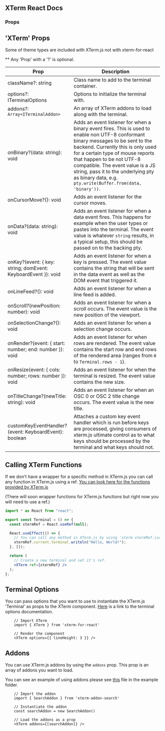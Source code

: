 ## XTerm React Docs

### Props

## 'XTerm' Props

Some of theme types are included with XTerm.js not with xterm-for-react

\*\* Any 'Prop' with a '?' is optional.

| Prop                                                          | Description                                                                                                                                                                                                                                                                                                                                                                       |
| ------------------------------------------------------------- | --------------------------------------------------------------------------------------------------------------------------------------------------------------------------------------------------------------------------------------------------------------------------------------------------------------------------------------------------------------------------------- |
| className?: string                                            | Class name to add to the terminal container.                                                                                                                                                                                                                                                                                                                                      |
| options?: ITerminalOptions                                    | Options to initialize the terminal with.                                                                                                                                                                                                                                                                                                                                          |
| addons?: `Array<ITerminalAddon>`                              | An array of XTerm addons to load along with the terminal.                                                                                                                                                                                                                                                                                                                         |
| onBinary?(data: string): void                                 | Adds an event listener for when a binary event fires. This is used to enable non UTF-8 conformant binary messages to be sent to the backend. Currently this is only used for a certain type of mouse reports that happen to be not UTF-8 compatible. The event value is a JS string, pass it to the underlying pty as binary data, e.g. `pty.write(Buffer.from(data, 'binary'))`. |
| onCursorMove?(): void                                         | Adds an event listener for the cursor moves.                                                                                                                                                                                                                                                                                                                                      |
| onData?(data: string): void                                   | Adds an event listener for when a data event fires. This happens for example when the user types or pastes into the terminal. The event value is whatever `string` results, in a typical setup, this should be passed on to the backing pty.                                                                                                                                      |
| onKey?(event: { key: string; domEvent: KeyboardEvent }): void | Adds an event listener for when a key is pressed. The event value contains the string that will be sent in the data event as well as the DOM event that triggered it.                                                                                                                                                                                                             |
| onLineFeed?(): void                                           | Adds an event listener for when a line feed is added.                                                                                                                                                                                                                                                                                                                             |
| onScroll?(newPosition: number): void                          | Adds an event listener for when a scroll occurs. The event value is the new position of the viewport.                                                                                                                                                                                                                                                                             |
| onSelectionChange?(): void                                    | Adds an event listener for when a selection change occurs.                                                                                                                                                                                                                                                                                                                        |
| onRender?(event: { start: number; end: number }): void        | Adds an event listener for when rows are rendered. The event value contains the start row and end rows of the rendered area (ranges from `0` to `Terminal.rows - 1`).                                                                                                                                                                                                             |
| onResize(event: { cols: number; rows: number }): void         | Adds an event listener for when the terminal is resized. The event value contains the new size.                                                                                                                                                                                                                                                                                   |
| onTitleChange?(newTitle: string): void                        | Adds an event listener for when an OSC 0 or OSC 2 title change occurs. The event value is the new title.                                                                                                                                                                                                                                                                          |
| customKeyEventHandler?(event: KeyboardEvent): boolean         | Attaches a custom key event handler which is run before keys are processed, giving consumers of xterm.js ultimate control as to what keys should be processed by the terminal and what keys should not.                                                                                                                                                                           |

## Calling XTerm Functions

If we don't have a wrapper for a specific method in XTerm.js you can call any function in XTerm.js using a ref. [You can look here for the functions provided by XTerm.js](https://xtermjs.org/docs/)

(There will soon wrapper functions for XTerm.js functions but right now you will need to use a ref.)

```jsx
import * as React from "react";

export const Terminal = () => {
  const xtermRef = React.useRef(null);

  React.useEffect(() => {
    // You can call any method in XTerm.js by using 'xterm xtermRef.current.terminal.[What you want to call]
    xtermRef.current.terminal.writeln("Hello, World!");
  }, []);

  return (
    // Create a new terminal and set it's ref.
    <XTerm ref={xtermRef} />
  );
};
```

## Terminal Options

You can pass options that you want to use to instantiate the XTerm.js 'Terminal' as props to the XTerm component. [Here](https://xtermjs.org/docs/api/terminal/interfaces/iterminaloptions/) is a link to the terminal options documentation.

```
    // Import XTerm
    import { XTerm } from 'xterm-for-react'

    // Render the component
    <XTerm options={{ lineHeight: 3 }} />
```

## Addons

You can use XTerm.js addons by using the `addons` prop. This prop is an array of addons you want to load.

You can see an example of using addons please see [this](https://github.com/robert-harbison/xterm-for-react/blob/master/example/src/examples/Addons.js) file in the example folder.

```
    // Import the addon
    import { SearchAddon } from 'xterm-addon-search'

    // Instantiate the addon
    const searchAddon = new SearchAddon()

    // Load the addons as a prop
    <XTerm addons={[searchAddon]} />
```
